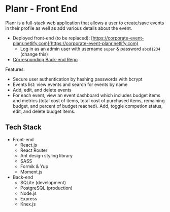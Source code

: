 # Planr - Front End

Planr is a full-stack web application that allows a user to create/save events in their profile as well as add various details about the event.

- Deployed front-end (to be replaced): [https://corporate-event-planr.netlify.com](https://corporate-event-planr.netlify.com)
  - Log in as an admin user with username `super` & password `abcd1234` (change this)
- [Corresponding Back-end Repo](https://github.com/lilyhoratio/planr-backend)

Features:

- Secure user authentication by hashing passwords with bcrypt
- Events list: view events and search for events by name
- Add, edit, and delete events
- For each event, view an event dashboard which includes budget items and metrics (total cost of items, total cost of purchased items, remaining budget, and percent of budget reached). Add, toggle competion status, edit, and delete budget items.

## Tech Stack

- Front-end
  - React.js
  - React Router
  - Ant design styling library
  - SASS
  - Formik & Yup
  - Moment.js
- Back-end
  - SQLite (development)
  - PostgreSQL (production)
  - Node.js
  - Express
  - Knex.js
